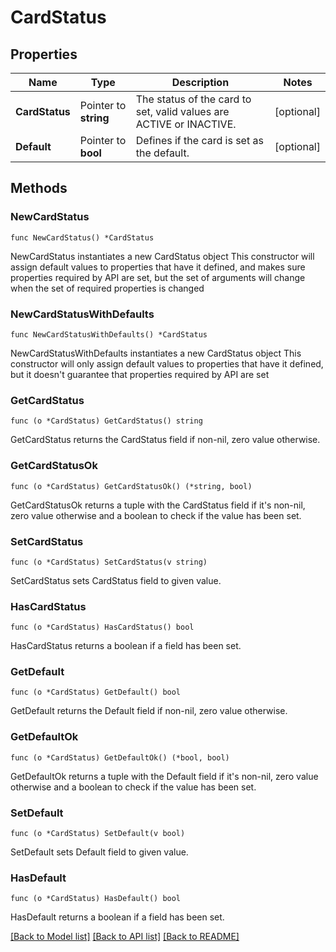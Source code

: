 # CardStatus

## Properties

Name | Type | Description | Notes
------------ | ------------- | ------------- | -------------
**CardStatus** | Pointer to **string** | The status of the card to set, valid values are ACTIVE or INACTIVE. | [optional] 
**Default** | Pointer to **bool** | Defines if the card is set as the default. | [optional] 

## Methods

### NewCardStatus

`func NewCardStatus() *CardStatus`

NewCardStatus instantiates a new CardStatus object
This constructor will assign default values to properties that have it defined,
and makes sure properties required by API are set, but the set of arguments
will change when the set of required properties is changed

### NewCardStatusWithDefaults

`func NewCardStatusWithDefaults() *CardStatus`

NewCardStatusWithDefaults instantiates a new CardStatus object
This constructor will only assign default values to properties that have it defined,
but it doesn't guarantee that properties required by API are set

### GetCardStatus

`func (o *CardStatus) GetCardStatus() string`

GetCardStatus returns the CardStatus field if non-nil, zero value otherwise.

### GetCardStatusOk

`func (o *CardStatus) GetCardStatusOk() (*string, bool)`

GetCardStatusOk returns a tuple with the CardStatus field if it's non-nil, zero value otherwise
and a boolean to check if the value has been set.

### SetCardStatus

`func (o *CardStatus) SetCardStatus(v string)`

SetCardStatus sets CardStatus field to given value.

### HasCardStatus

`func (o *CardStatus) HasCardStatus() bool`

HasCardStatus returns a boolean if a field has been set.

### GetDefault

`func (o *CardStatus) GetDefault() bool`

GetDefault returns the Default field if non-nil, zero value otherwise.

### GetDefaultOk

`func (o *CardStatus) GetDefaultOk() (*bool, bool)`

GetDefaultOk returns a tuple with the Default field if it's non-nil, zero value otherwise
and a boolean to check if the value has been set.

### SetDefault

`func (o *CardStatus) SetDefault(v bool)`

SetDefault sets Default field to given value.

### HasDefault

`func (o *CardStatus) HasDefault() bool`

HasDefault returns a boolean if a field has been set.


[[Back to Model list]](../README.md#documentation-for-models) [[Back to API list]](../README.md#documentation-for-api-endpoints) [[Back to README]](../README.md)


